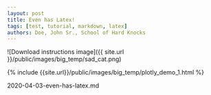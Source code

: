 ```yaml
---
layout: post
title: Even has Latex!
tags: [test, tutorial, markdown, latex]
authors: Doe, John Sr., School of Hard Knocks
---
```


![Download instructions image]({{ site.url }}/public/images/big_temp/sad_cat.png)

{% include {{site.url}}/public/images/big_temp/plotly_demo_1.html %}

2020-04-03-even-has-latex.md
